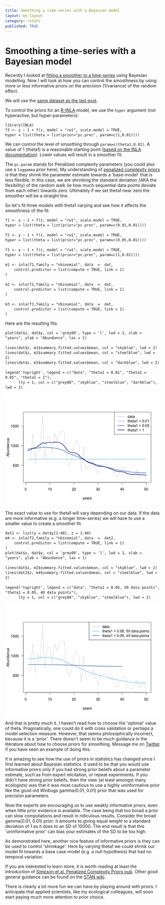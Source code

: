 ```yaml
---
title: Smoothing a time-series with a Bayesian model
layout: md_layout
category: rstats
published: TRUE
---
```


# Smoothing a time-series with a Bayesian model

Recently I looked at [fitting a smoother to a
time-series](/rstats/2017/06/18/estimating-popn-decline.html) using
Bayesian modelling.
Now I will look at how you can control the smoothness by using more or
less informative priors on the precision (1/variance) of the random
effect.

We will use the [same dataset as the last
post](/rstats/2017/06/18/estimating-popn-decline.html).

To control the priors for an [R-INLA](http://www.r-inla.org/) model, we
use the `hyper` argument (not hyperactive, but hyper-parameters):

    library(INLA)
    f3 <- y ~ 1 + f(z, model = "rw1", scale.model = TRUE,
    hyper = list(theta = list(prior="pc.prec", param=c(1,0.01))))

We can control the level of smoothing through `param=c(theta1,0.01)`. A
value of 1 (theta1) is a reasonable starting point ([based on the INLA
documentation](http://www.math.ntnu.no/inla/r-inla.org/doc/latent/rw1.pdf)).
Lower values will result in a smoother fit.

The `pc.param` stands for Penalized complexity parameters (you could
also use a `loggamma` prior here). My understanding of [penalized
complexity priors](https://arxiv.org/abs/1403.4630) is that they shrink
the parameter estimate towards a 'base-model' that is less flexible. In
this case, we are shrinking the standard deviation (AKA the flexibility)
of the random walk (ie how much sequential data points deviate from each
other) towards zero. Ultimately if we set theta1 near zero the smoother
will be a straight line.

So let's fit three models with theta1 varying and see how it affects the
smoothness of the fit:

    f1 <- y ~ 1 + f(z, model = "rw1", scale.model = TRUE,
    hyper = list(theta = list(prior="pc.prec", param=c(0.01,0.01))))

    f2 <- y ~ 1 + f(z, model = "rw1", scale.model = TRUE,
    hyper = list(theta = list(prior="pc.prec", param=c(0.05,0.01))))

    f3 <- y ~ 1 + f(z, model = "rw1", scale.model = TRUE,
    hyper = list(theta = list(prior="pc.prec", param=c(1,0.01))))

    m1 <- inla(f1,family = "nbinomial", data  =  dat,
        control.predictor = list(compute = TRUE, link = 1)
    )

    m2 <- inla(f2,family = "nbinomial", data  =  dat,
        control.predictor = list(compute = TRUE, link = 1)
    )

    m3 <- inla(f3,family = "nbinomial", data  =  dat,
        control.predictor = list(compute = TRUE, link = 1)
    )

Here are the resulting fits:

    plot(dat$z, dat$y, col = 'grey80', type = 'l', lwd = 1, xlab = "years", ylab = "Abundance", las = 1)

    lines(dat$z, m1$summary.fitted.values$mean, col = "skyblue", lwd = 2)
    lines(dat$z, m2$summary.fitted.values$mean, col = "steelblue", lwd = 2)
    lines(dat$z, m3$summary.fitted.values$mean, col = "darkblue", lwd = 2)

    legend('topright', legend = c("data", "theta1 = 0.01", "theta1 = 0.05", "theta1 = 1"),
          lty = 1, col = c("grey80", "skyblue", "steelblue", "darkblue"), lwd = 2)

![](/Images/bayesian-smoothing_files/fitted-models-vary-theta-1.png)

The exact value to use for theta1 will vary depending on our data. If
the data are more informative (e.g. a longer time-series) we will have
to use a smaller value to create a smoother fit.

    dat2 <- list(y = dat$y[1:40], z = 1:40)
    m4 <- inla(f2,family = "nbinomial", data  =  dat2,
        control.predictor = list(compute = TRUE, link = 1)
    )
    plot(dat$z, dat$y, col = 'grey80', type = 'l', lwd = 1, xlab = "years", ylab = "Abundance", las = 1)

    lines(dat$z, m2$summary.fitted.values$mean, col = "skyblue", lwd = 2)
    lines(dat2$z, m4$summary.fitted.values$mean, col = "steelblue", lwd = 2)

    legend('topright', legend = c("data", "theta1 = 0.05, 50 data points", "theta1 = 0.05, 40 data points"),
          lty = 1, col = c("grey80", "skyblue", "steelblue"), lwd = 2)

![](/Images/bayesian-smoothing_files/fitted-models-vary-n-1.png)

And that is pretty much it. I haven't read how to choose the 'optimal'
value of theta. Pragmatically, one could do it with cross validation or
perhaps a model selection measure. However, that seems philosophically incorrect, because it is a 'prior'. There doesn't seem to be much guidance in the literature about how to choose priors for smoothing. Message me on
[Twitter](https://twitter.com/bluecology/) if you have seen an example
of doing this.

It is amazing to see how the use of priors in statistics has changed
since I first learned about Bayesian statistics. It used to be that you
would use informative priors only if you had strong prior beliefs about
a parameter estimate, such as from expert elicitation, or repeat
experiments. If you didn't have strong prior beleifs, then the view (at
least amongst many ecologists) was that it was most cautious to use a
highly uninformative prior like the good old Winbugs gamma(0.01, 0.01)
prior that was used for precision parameters.

Now the experts are encouraging us to use weakly informative priors,
even when little prior evidence is available. The case being that too
broad a prior can slow computations and result in ridiculous results.
Consider the broad gamma(0.01, 0.01) prior: it amounts to giving equal
weight to a standard deviation of 1 as it does to an SD of 10000. The
end result is that this 'uninformative prior' can bias your estimates of
the SD to be too high.

As demonstrated here, another nice feature of informative priors is they
can be used to control 'shrinkage'. Here by varying theta1 we could
shrink our model fit towards a base case model (e.g. a null hypothesis)
that had no temporal variation.

If you are interested to learn more, it is worth reading at least the
Introduction of [Simpson et al. Penalized Complexity Priors
pub](https://arxiv.org/abs/1403.4630). Other good general guidance can
be found on the [STAN
wiki](https://github.com/stan-dev/stan/wiki/Prior-Choice-Recommendations).

There is clearly a lot more fun we can have by playing around with
priors. I anticipate that applied scientists, like my ecological
colleagues, will soon start paying much more attention to prior choice.
